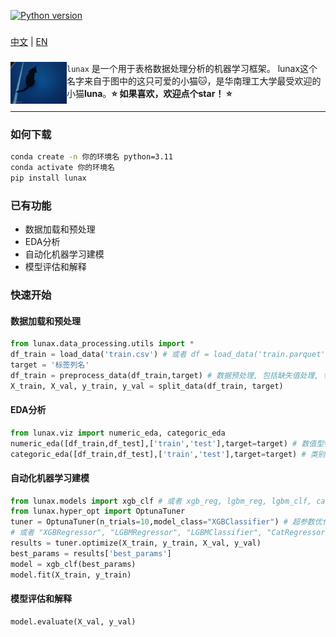 [![Python version](https://img.shields.io/badge/python-3.9%20%7C%203.10%20%7C%203.11%20%7C%203.12-blue)](https://pypi.org/project/lunax/)
### 
[中文](README.md) | [EN](README.EN.md)
### 

<div>

<a href="./imgs/luna.jpg"><img src="./imgs/luna.jpg" width="90" align="left" /></a>``lunax`` 是一个用于表格数据处理分析的机器学习框架。 lunax这个名字来自于图中的这只可爱的小猫🐱，是华南理工大学最受欢迎的小猫**luna**。**⭐️ 如果喜欢，欢迎点个star！ ⭐️**
</div>

---

### 如何下载
```bash
conda create -n 你的环境名 python=3.11
conda activate 你的环境名
pip install lunax
```

### 已有功能
- 数据加载和预处理
- EDA分析
- 自动化机器学习建模
- 模型评估和解释

### 快速开始
#### 数据加载和预处理
```Python
from lunax.data_processing.utils import *
df_train = load_data('train.csv') # 或者 df = load_data('train.parquet')
target = '标签列名'
df_train = preprocess_data(df_train,target) # 数据预处理, 包括缺失值处理, 特征编码, 特征缩放
X_train, X_val, y_train, y_val = split_data(df_train, target)
```
#### EDA分析
```Python
from lunax.viz import numeric_eda, categoric_eda
numeric_eda([df_train,df_test],['train','test'],target=target) # 数值型特征分析
categoric_eda([df_train,df_test],['train','test'],target=target) # 类别型特征分析
```
#### 自动化机器学习建模
```Python
from lunax.models import xgb_clf # 或者 xgb_reg, lgbm_reg, lgbm_clf, cat_reg, cat_clf
from lunax.hyper_opt import OptunaTuner
tuner = OptunaTuner(n_trials=10,model_class="XGBClassifier") # 超参数优化, n_trials为优化次数
# 或者 "XGBRegressor", "LGBMRegressor", "LGBMClassifier", "CatRegressor", "CatClassifier"
results = tuner.optimize(X_train, y_train, X_val, y_val)
best_params = results['best_params']
model = xgb_clf(best_params)
model.fit(X_train, y_train)
```
#### 模型评估和解释
```Python
model.evaluate(X_val, y_val)
```